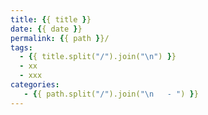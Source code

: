 ```yaml
---
title: {{ title }}
date: {{ date }}
permalink: {{ path }}/
tags:
  - {{ title.split("/").join("\n") }}
  - xx
  - xxx
categories:
   - {{ path.split("/").join("\n   - ") }}
---
```


## 

<!--more--->



##





